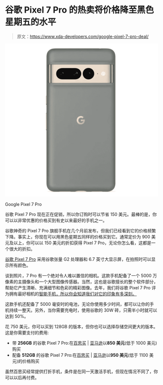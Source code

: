 # 谷歌 Pixel 7 Pro 的热卖将价格降至黑色星期五的水平

> 原文：<https://www.xda-developers.com/google-pixel-7-pro-deal/>

 <picture>![The Pixel 7 Pro is Google's top-of-the-line flagship of the year, featuring the second-gen Tensor SoC, a 120Hz LTPO display, a telephoto sensor, and a bigger battery.](img/26bf32dcd1e54473d448d9be3b56170c.png)</picture> 

Google Pixel 7 Pro

谷歌 Pixel 7 Pro 现在正在促销，所以你订购时可以节省 150 美元。最棒的是，你可以以非常优惠的价格买到有史以来最好的手机之一。

谷歌神奇的 Pixel 7 Pro 旗舰手机在几个月前发布，但我们已经看到它的价格频繁下降。事实上，你现在可以用黑色星期五同样的价格买到它。通常定价为 900 美元及以上，你可以以 150 美元的折扣获得 Pixel 7 Pro，无论你怎么看，这都是一个很大的折扣。

[谷歌 Pixel 7 Pro](https://www.xda-developers.com/google-pixel-7-pro-review/) 采用谷歌张量 G2 处理器和 6.7 英寸大显示屏，在拍照时可以显示所有颜色。

谈到照片，7 Pro 有一个绝对令人难以置信的相机。这款手机配备了一个 5000 万像素的主摄像头和一个大型图像传感器。当然，这也是谷歌擅长的整个软件部分，帮助它产生清晰、充满细节和色彩的精彩图像。去年，我们将谷歌 Pixel 7 Pro 评为拥有最好相机的[智能手机，所以你会知道我们对它的印象有多深刻。](https://www.xda-developers.com/best-phones/#best-smartphone-camera-google-pixel-7-pro)

这款手机还配备了 5000 毫安时的电池，无论你使用多少时间，都可以让你的手机持续一整天。另外，当你需要充电时，使用谷歌的 30W 砖，只需半小时就可以达到 50%。

花 750 美元，你可以买到 128GB 的版本，但你也可以选择存储空间更大的版本。这是你需要支付的费用:

*   带 **256GB** 的谷歌 Pixel 7 Pro:在[百思买](https://shop-links.co/link/?exclusive=1&publisher_slug=xda&article_name=Hot+deal+for+Google+Pixel+7+Pro+brings+down+the+price+to+Black+Friday+level&article_url=https%3A%2F%2Fwww.xda-developers.com%2Fgoogle-pixel-7-pro-deal%2F&u1=UUxdaUeUpU1001593&url=https%3A%2F%2Fwww.bestbuy.com%2Fsite%2Fgoogle-pixel-7-pro-256gb-unlocked-snow%2F6519913.p%3FskuId%3D6519913%23anchor%3DproductVariations) | [亚马逊](https://www.amazon.com/Google-Pixel-Pro-Smartphone-Telephoto/dp/B0BCQTWQPC/?tag=xda-2u1n16j-20&ascsubtag=UUxdaUeUpU1001593&asc_refurl=https%3A%2F%2Fwww.xda-developers.com%2Fgoogle-pixel-7-pro-deal%2F&asc_campaign=Commerce)以**850 美元**(低于 1000 美元)购买
*   配备 **512GB** 的谷歌 Pixel 7 Pro:在[百思买](https://shop-links.co/link/?exclusive=1&publisher_slug=xda&article_name=Hot+deal+for+Google+Pixel+7+Pro+brings+down+the+price+to+Black+Friday+level&article_url=https%3A%2F%2Fwww.xda-developers.com%2Fgoogle-pixel-7-pro-deal%2F&u1=UUxdaUeUpU1001593&url=https%3A%2F%2Fwww.bestbuy.com%2Fsite%2Fgoogle-pixel-7-pro-512gb-unlocked-snow%2F6519938.p%3FskuId%3D6519938%23anchor%3DproductVariations) | [亚马逊](https://www.amazon.com/Google-Pixel-Pro-Smartphone-Telephoto/dp/B0BCQVHYQY/?tag=xda-2u1n16j-20&ascsubtag=UUxdaUeUpU1001593&asc_refurl=https%3A%2F%2Fwww.xda-developers.com%2Fgoogle-pixel-7-pro-deal%2F&asc_campaign=Commerce)以**950 美元**(低于 1100 美元)的价格购买

虽然百思买经常提供打折手机，条件是在同一天激活手机，但现在情况不同了，你可以以后再付费。